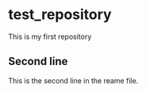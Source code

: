 # test_repository
This is my first repository <br>

## Second line
This is the second line in the reame file.
